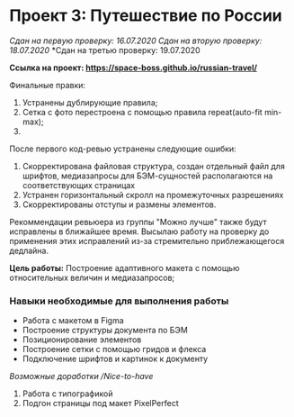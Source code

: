 # Проект 3: Путешествие по России
*Сдан на первую проверку: 16.07.2020*
*Сдан на вторую проверку: 18.07.2020*
*Cдан на третью проверку: 19.07.2020

**Ссылка на проект: https://space-boss.github.io/russian-travel/**

Финальные правки:
1. Устранены дублирующие правила;
2. Cетка с фото перестроена с помощью правила repeat(auto-fit min-max);
3.






После первого код-ревью устранены следующие ошибки:
1. Скорректирована файловая структура, создан отдельный файл для шрифтов, медиазапросы для БЭМ-сущностей располагаются на соответствующих страницах
2. Устранен горизонтальный скролл на промежуточных разрешениях
3. Скорректированы отступы и размены элементов.

Рекоммендации ревьюера из группы "Можно лучше" также будут исправлены в ближайшее время. Высылаю работу на проверку до применения этих исправлений из-за стремительно приблежающегося дедлайна.




**Цель работы:** Построение адаптивного макета с помощью относительных величин и медиазапросов;

### Навыки необходимые для выполнения работы
* Работа с макетом в Figma
* Построение структуры документа по БЭМ
* Позиционирование элементов
* Построение сетки с помощью гридов и флекса
* Подключение шрифтов и картинок к документу


*Возможные доработки /Nice-to-have*

1. Работа с типографикой
2. Подгон страницы под макет PixelPerfect

